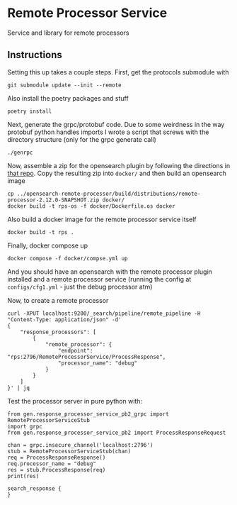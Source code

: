 # Remote Processor Service
Service and library for remote processors

## Instructions 
Setting this up takes a couple steps. First, get the protocols submodule with
```
git submodule update --init --remote
```

Also install the poetry packages and stuff
```
poetry install
```

Next, generate the grpc/protobuf code. Due to some weirdness in the way protobuf python handles imports I wrote a script that screws with the directory structure (only for the grpc generate call)
```
./genrpc
```

Now, assemble a zip for the opensearch plugin by following the directions in [that repo](https://github.com/aryn-ai/opensearch-remote-processor). Copy the resulting zip into `docker/` and then build an opensearch image
```
cp ../opensearch-remote-processor/build/distributions/remote-processor-2.12.0-SNAPSHOT.zip docker/
docker build -t rps-os -f docker/Dockerfile.os docker
```

Also build a docker image for the remote processor service itself
```
docker build -t rps .
```

Finally, docker compose up
```
docker compose -f docker/compse.yml up
```

And you should have an opensearch with the remote processor plugin installed and a remote processor service (running the config at `configs/cfg1.yml` - just the debug processor atm)

Now, to create a remote processor
```
curl -XPUT localhost:9200/_search/pipeline/remote_pipeline -H "Content-Type: application/json" -d'
{
    "response_processors": [
        {
            "remote_processor": {
                "endpoint": "rps:2796/RemoteProcessorService/ProcessResponse",
                "processor_name": "debug"
            }
        }
    ]
}' | jq
```

Test the processor server in pure python with:
```
from gen.response_processor_service_pb2_grpc import RemoteProcessorServiceStub
import grpc
from gen.response_processor_service_pb2 import ProcessResponseRequest

chan = grpc.insecure_channel('localhost:2796')
stub = RemoteProcessorServiceStub(chan)
req = ProcessResponseResponse()
req.processor_name = "debug"
res = stub.ProcessResponse(req)
print(res)
```
```
search_response {
}
```